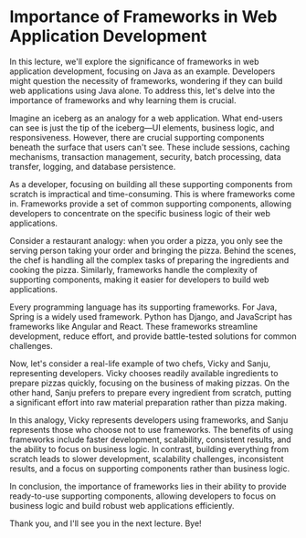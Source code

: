 # Importance of Frameworks in Web Application Development

In this lecture, we'll explore the significance of frameworks in web application development, focusing on Java as an example. Developers might question the necessity of frameworks, wondering if they can build web applications using Java alone. To address this, let's delve into the importance of frameworks and why learning them is crucial.

Imagine an iceberg as an analogy for a web application. What end-users can see is just the tip of the iceberg—UI elements, business logic, and responsiveness. However, there are crucial supporting components beneath the surface that users can't see. These include sessions, caching mechanisms, transaction management, security, batch processing, data transfer, logging, and database persistence.

As a developer, focusing on building all these supporting components from scratch is impractical and time-consuming. This is where frameworks come in. Frameworks provide a set of common supporting components, allowing developers to concentrate on the specific business logic of their web applications.

Consider a restaurant analogy: when you order a pizza, you only see the serving person taking your order and bringing the pizza. Behind the scenes, the chef is handling all the complex tasks of preparing the ingredients and cooking the pizza. Similarly, frameworks handle the complexity of supporting components, making it easier for developers to build web applications.

Every programming language has its supporting frameworks. For Java, Spring is a widely used framework. Python has Django, and JavaScript has frameworks like Angular and React. These frameworks streamline development, reduce effort, and provide battle-tested solutions for common challenges.

Now, let's consider a real-life example of two chefs, Vicky and Sanju, representing developers. Vicky chooses readily available ingredients to prepare pizzas quickly, focusing on the business of making pizzas. On the other hand, Sanju prefers to prepare every ingredient from scratch, putting a significant effort into raw material preparation rather than pizza making.

In this analogy, Vicky represents developers using frameworks, and Sanju represents those who choose not to use frameworks. The benefits of using frameworks include faster development, scalability, consistent results, and the ability to focus on business logic. In contrast, building everything from scratch leads to slower development, scalability challenges, inconsistent results, and a focus on supporting components rather than business logic.

In conclusion, the importance of frameworks lies in their ability to provide ready-to-use supporting components, allowing developers to focus on business logic and build robust web applications efficiently.

Thank you, and I'll see you in the next lecture. Bye!